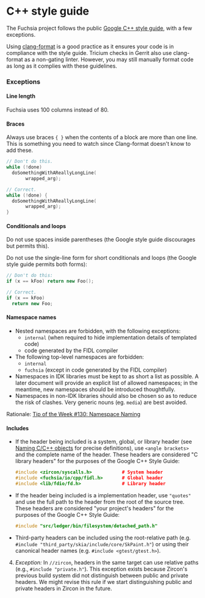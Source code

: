 # C++ style guide

The Fuchsia project follows the public [Google C++ style guide][google-guide], with a
few exceptions.

Using [clang-format][clang-format] is a good practice as it ensures your code is in
compliance with the style guide. Tricium checks in Gerrit also use clang-format as a
non-gating linter. However, you may still manually format code as long as it complies
with these guidelines.

### Exceptions

#### Line length

Fuchsia uses 100 columns instead of 80.

#### Braces

Always use braces `{ }` when the contents of a block are more than one line.
This is something you need to watch since Clang-format doesn't know to add
these.

```cpp
// Don't do this.
while (!done)
  doSomethingWithAReallyLongLine(
       wrapped_arg);

// Correct.
while (!done) {
  doSomethingWithAReallyLongLine(
       wrapped_arg);
}
```


#### Conditionals and loops

Do not use spaces inside parentheses (the Google style guide discourages but
permits this).

Do not use the single-line form for short conditionals and loops (the Google
style guide permits both forms):

```cpp
// Don't do this:
if (x == kFoo) return new Foo();

// Correct.
if (x == kFoo)
  return new Foo;
```

#### Namespace names

* Nested namespaces are forbidden, with the following exceptions:
  - `internal` (when required to hide implementation details of templated code)
  - code generated by the FIDL compiler
* The following top-level namespaces are forbidden:
  - `internal`
  - `fuchsia` (except in code generated by the FIDL compiler)
* Namespaces in IDK libraries must be kept to as short a list as possible.
  A later document will provide an explicit list of allowed namespaces; in the
  meantime, new namespaces should be introduced thoughtfully.
* Namespaces in non-IDK libraries should also be chosen so as to reduce the risk
  of clashes. Very generic nouns (eg. `media`) are best avoided.

Rationale: [Tip of the Week #130: Namespace Naming][totw-130]

[clang-format]: https://clang.llvm.org/docs/ClangFormat.html
[google-guide]: https://google.github.io/styleguide/cppguide.html
[totw-130]: https://abseil.io/tips/130

#### Includes

* If the header being included is a system, global, or library header (see
  [Naming C/C++ objects](naming.md) for precise definitions), use
  `<angle brackets>` and the complete name of the header. These headers are
  considered "C library headers" for the purposes of the Google C++ Style
  Guide:

  ```cpp
  #include <zircon/syscalls.h>           # System header
  #include <fuchsia/io/cpp/fidl.h>       # Global header
  #include <lib/fdio/fd.h>               # Library header
  ```

* If the header being included is a implementation header, use `"quotes"` and
  use the full path to the header from the root of the source tree. These
  headers are considered "your project's headers" for the purposes of the
  Google C++ Style Guide:

  ```cpp
  #include "src/ledger/bin/filesystem/detached_path.h"
  ```

* Third-party headers can be included using the root-relative path (e.g.
  `#include "third_party/skia/include/core/SkPaint.h"`) or using their canonical header
  names (e.g. `#include <gtest/gtest.h>`).

4. *Exception:* In `//zircon`, headers in the same target can use relative
   paths (e.g., `#include "private.h"`). This exception exists because Zircon's
   previous build system did not distinguish between public and private headers.
   We might revise this rule if we start distinguishing public and private
   headers in Zircon in the future.
